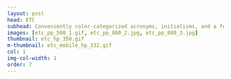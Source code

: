 ```yaml
---
layout: post
head: ETC
subhead: Conveniently color-categorized acronyms, initialisms, and a few abbreviations. <br><br> 2017  -  giclée print  -  40" x 80"
images: [etc_pp_500_1.gif, etc_pp_800_2.jpg, etc_pp_800_3.jpg]
thumbnail: etc_hp_350.gif
m-thumbnail: etc_mobile_hp_332.gif
col: 1
img-col-width: 1
order: 7
---
```

